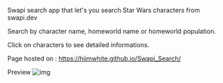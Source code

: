 Swapi search app that let's you search Star Wars characters from swapi.dev

Search by character name, homeworld name or homeworld population.

Click on characters to see detailed informations.

Page hosted on : https://hiimwhite.github.io/Swapi_Search/

Preview
![img](https://user-images.githubusercontent.com/101399646/214665070-11e0b4b4-9c1d-402f-aae2-c1c9f7210886.JPG)
